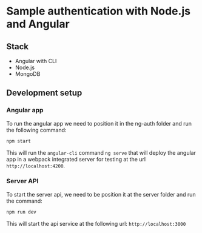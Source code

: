 # Sample authentication with Node.js and Angular

## Stack

- Angular with CLI
- Node.js
- MongoDB

## Development setup

### Angular app

To run the angular app we need to position it in the ng-auth folder and run the following command:

```bash
npm start
```

This will run the `angular-cli` command `ng serve` that will deploy the angular app in a webpack integrated server for testing at the url `http://localhost:4200`.

### Server API

To start the server api, we need to be position it at the server folder and run the command:

```bash
npm run dev
```

This will start the api service at the following url: `http://localhost:3000`
